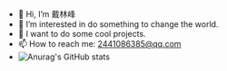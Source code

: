 - 👋 Hi, I’m 戴林峰
- 👀 I’m interested in do something to change the world.
- 👻 I want to do some cool projects.
- 📫 How to reach me: 2441086385@qq.com
- ![Anurag's GitHub stats](https://github-readme-stats.vercel.app/api?username=dailinfeng66&count_private=true)


